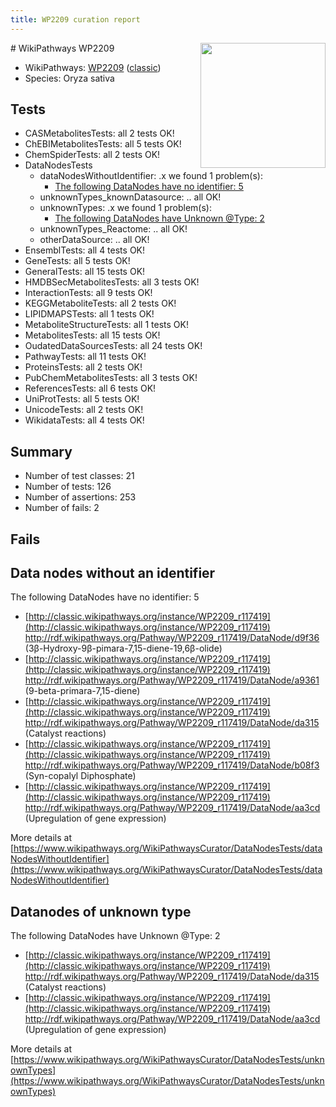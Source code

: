 ```yaml
---
title: WP2209 curation report
---
```


<img style="float: right; width: 200px" src="https://upload.wikimedia.org/wikipedia/commons/thumb/8/83/Wplogo_with_text_500.png/640px-Wplogo_with_text_500.png" />
# WikiPathways WP2209

* WikiPathways: [WP2209](https://wikipathways.org/pathways/WP2209) ([classic](https://classic.wikipathways.org/instance/WP2209))
* Species: Oryza sativa
## Tests
* CASMetabolitesTests: all 2 tests OK!
* ChEBIMetabolitesTests: all 5 tests OK!
* ChemSpiderTests: all 2 tests OK!
* DataNodesTests
    * dataNodesWithoutIdentifier: .x we found 1 problem(s):
        * [The following DataNodes have no identifier: 5](#d2d32fa4)
    * unknownTypes_knownDatasource: .. all OK!
    * unknownTypes: .x we found 1 problem(s):
        * [The following DataNodes have Unknown @Type: 2](#839973e0)
    * unknownTypes_Reactome: .. all OK!
    * otherDataSource: .. all OK!
* EnsemblTests: all 4 tests OK!
* GeneTests: all 5 tests OK!
* GeneralTests: all 15 tests OK!
* HMDBSecMetabolitesTests: all 3 tests OK!
* InteractionTests: all 9 tests OK!
* KEGGMetaboliteTests: all 2 tests OK!
* LIPIDMAPSTests: all 1 tests OK!
* MetaboliteStructureTests: all 1 tests OK!
* MetabolitesTests: all 15 tests OK!
* OudatedDataSourcesTests: all 24 tests OK!
* PathwayTests: all 11 tests OK!
* ProteinsTests: all 2 tests OK!
* PubChemMetabolitesTests: all 3 tests OK!
* ReferencesTests: all 6 tests OK!
* UniProtTests: all 5 tests OK!
* UnicodeTests: all 2 tests OK!
* WikidataTests: all 4 tests OK!


## Summary

* Number of test classes: 21
* Number of tests: 126
* Number of assertions: 253
* Number of fails: 2

## Fails

<a name="d2d32fa4" />

## Data nodes without an identifier

The following DataNodes have no identifier: 5

* [http://classic.wikipathways.org/instance/WP2209_r117419](http://classic.wikipathways.org/instance/WP2209_r117419) http://rdf.wikipathways.org/Pathway/WP2209_r117419/DataNode/d9f36 (3β-Hydroxy-9β-pimara-7,15-diene-19,6β-olide)
* [http://classic.wikipathways.org/instance/WP2209_r117419](http://classic.wikipathways.org/instance/WP2209_r117419) http://rdf.wikipathways.org/Pathway/WP2209_r117419/DataNode/a9361 (9-beta-primara-7,15-diene)
* [http://classic.wikipathways.org/instance/WP2209_r117419](http://classic.wikipathways.org/instance/WP2209_r117419) http://rdf.wikipathways.org/Pathway/WP2209_r117419/DataNode/da315 (Catalyst reactions)
* [http://classic.wikipathways.org/instance/WP2209_r117419](http://classic.wikipathways.org/instance/WP2209_r117419) http://rdf.wikipathways.org/Pathway/WP2209_r117419/DataNode/b08f3 (Syn-copalyl Diphosphate)
* [http://classic.wikipathways.org/instance/WP2209_r117419](http://classic.wikipathways.org/instance/WP2209_r117419) http://rdf.wikipathways.org/Pathway/WP2209_r117419/DataNode/aa3cd (Upregulation of gene expression)


More details at [https://www.wikipathways.org/WikiPathwaysCurator/DataNodesTests/dataNodesWithoutIdentifier](https://www.wikipathways.org/WikiPathwaysCurator/DataNodesTests/dataNodesWithoutIdentifier)

<a name="839973e0" />

## Datanodes of unknown type

The following DataNodes have Unknown @Type: 2

* [http://classic.wikipathways.org/instance/WP2209_r117419](http://classic.wikipathways.org/instance/WP2209_r117419) http://rdf.wikipathways.org/Pathway/WP2209_r117419/DataNode/da315 (Catalyst reactions)
* [http://classic.wikipathways.org/instance/WP2209_r117419](http://classic.wikipathways.org/instance/WP2209_r117419) http://rdf.wikipathways.org/Pathway/WP2209_r117419/DataNode/aa3cd (Upregulation of gene expression)


More details at [https://www.wikipathways.org/WikiPathwaysCurator/DataNodesTests/unknownTypes](https://www.wikipathways.org/WikiPathwaysCurator/DataNodesTests/unknownTypes)

